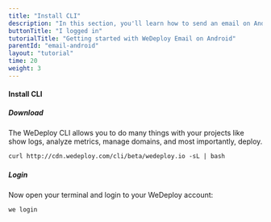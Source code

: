 ```yaml
---
title: "Install CLI"
description: "In this section, you'll learn how to send an email on Android using the WeDeploy API Client."
buttonTitle: "I logged in"
tutorialTitle: "Getting started with WeDeploy Email on Android"
parentId: "email-android"
layout: "tutorial"
time: 20
weight: 3
---
```


#### Install CLI

##### Download

The WeDeploy CLI allows you to do many things with your projects like show logs, analyze metrics, manage domains, and most importantly, deploy.

```xml
curl http://cdn.wedeploy.com/cli/beta/wedeploy.io -sL | bash
```

##### Login

Now open your terminal and login to your WeDeploy account:

```xml
we login
```
